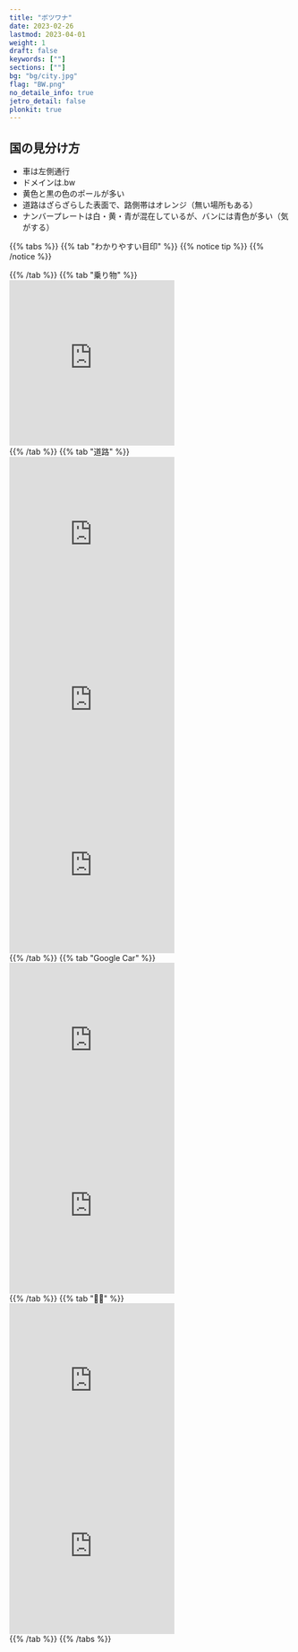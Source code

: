 ```yaml
---
title: "ボツワナ"
date: 2023-02-26
lastmod: 2023-04-01
weight: 1
draft: false
keywords: [""]
sections: [""]
bg: "bg/city.jpg"
flag: "BW.png"
no_detaile_info: true
jetro_detail: false
plonkit: true
---
```


<div class="main-desciption country-description">
    <h2 class="section-title">国の見分け方</h2>
    <ul class="rule-list">
        <li>車は<span class="quiz">左側</span>通行</li>
        <li>ドメインは<span class="quiz">.bw</span></li>
        <li><span class="quiz">黄色と黒</span>の色のポールが多い</li>
        <li>道路はざらざらした表面で、路側帯は<span class="quiz">オレンジ</span>（無い場所もある）</li>
        <li class="no-evidence">ナンバープレートは白・黄・青が混在しているが、バンには青色が多い（気がする）</li>
    </ul>
</div>

{{% tabs  %}}
{{% tab "わかりやすい目印" %}}
{{% notice tip %}}
{{% /notice %}}
<div class="googlemap-if">
</div>
{{% /tab %}}
{{% tab "乗り物" %}}
<div class="googlemap-if">
<iframe src="https://www.google.com/maps/embed?pb=!4v1680334140541!6m8!1m7!1s_pQSZlsXSAGqEXvzEmHXMA!2m2!1d-24.61816902884258!2d25.86483039896358!3f167.3945253205482!4f-8.408305444620964!5f3.325193203789971" width="295" height="295" style="border:0;" allowfullscreen="" loading="lazy" referrerpolicy="no-referrer-when-downgrade"></iframe>
</div>
{{% /tab %}}
{{% tab "道路" %}}
<div class="googlemap-if">
<iframe src="https://www.google.com/maps/embed?pb=!4v1680333656244!6m8!1m7!1sB0vsXgiHIVFBQ8c9TvfqZQ!2m2!1d-22.61505114766226!2d21.90309161849819!3f219.95902914190873!4f-5.627427295265889!5f3.198308180943377" width="295" height="295" style="border:0;" allowfullscreen="" loading="lazy" referrerpolicy="no-referrer-when-downgrade"></iframe>
<iframe src="https://www.google.com/maps/embed?pb=!4v1680333753796!6m8!1m7!1sGfABc7yRRHUw7HNiXArdFg!2m2!1d-24.83848735322326!2d25.80635792039931!3f204.56902283008543!4f-16.45011115496507!5f3.008373896358303" width="295" height="295" style="border:0;" allowfullscreen="" loading="lazy" referrerpolicy="no-referrer-when-downgrade"></iframe>
<iframe src="https://www.google.com/maps/embed?pb=!4v1680333836861!6m8!1m7!1swPCV_uEoR3CEk0xJEgeCPg!2m2!1d-24.61372720589305!2d25.85100042037043!3f9.433482987165556!4f-6.08682856027076!5f3.325193203789971" width="295" height="295" style="border:0;" allowfullscreen="" loading="lazy" referrerpolicy="no-referrer-when-downgrade"></iframe>
</div>
{{% /tab %}}
{{% tab "Google Car" %}}
<div class="googlemap-if">
<iframe src="https://www.google.com/maps/embed?pb=!4v1680333684500!6m8!1m7!1soW7o1yUIRD3KNn_Y_-Fipw!2m2!1d-22.61613807395399!2d21.90371286350851!3f352.58773209819617!4f-32.82640496017112!5f3.325193203789971" width="295" height="295" style="border:0;" allowfullscreen="" loading="lazy" referrerpolicy="no-referrer-when-downgrade"></iframe>
<iframe src="https://www.google.com/maps/embed?pb=!4v1680333787901!6m8!1m7!1sVhmFk3m2LvKT6vZnuYngpQ!2m2!1d-24.83768364425675!2d25.80619335577036!3f348.13733369235297!4f-31.010067448505865!5f2.620679684929361" width="295" height="295" style="border:0;" allowfullscreen="" loading="lazy" referrerpolicy="no-referrer-when-downgrade"></iframe>
</div>
{{% /tab %}}
{{% tab "🐎🐂" %}}
<div class="googlemap-if">
<iframe src="https://www.google.com/maps/embed?pb=!4v1680333911253!6m8!1m7!1sPqnhRi86h-oadAi2zGI0jQ!2m2!1d-24.61362083666845!2d25.85096206143307!3f224.83022735691694!4f-9.121626467928422!5f3.301164775846444" width="295" height="295" style="border:0;" allowfullscreen="" loading="lazy" referrerpolicy="no-referrer-when-downgrade"></iframe>
<iframe src="https://www.google.com/maps/embed?pb=!4v1680333943597!6m8!1m7!1s6Ft_JedFZP_Gy8taNuGmzg!2m2!1d-24.61436388999356!2d25.85156172381542!3f351.54326706966276!4f-12.718305545687429!5f2.8791885164778845" width="295" height="295" style="border:0;" allowfullscreen="" loading="lazy" referrerpolicy="no-referrer-when-downgrade"></iframe>
</div>
{{% /tab %}}
{{% /tabs %}}